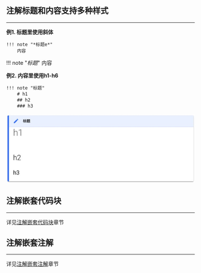 ## **注解标题和内容支持多种样式**

---

**例1. 标题里使用斜体**

```text
!!! note "*标题e*"
    内容
```

!!! note "*标题*"
    内容

**例2. 内容里使用h1-h6**

```text
!!! note "标题"
    # h1
    ## h2
    ### h3
```

![](../assets/screenshots/note_content_h1.png)

## **注解嵌套代码块**

---

详见[注解嵌套代码块](./../../syntax/nest_note_code/)章节

## **注解嵌套注解**

---

详见[注解嵌套注解](./../../syntax/nest_note_note/)章节
